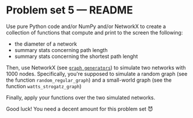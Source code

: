# Problem set 5 — README

Use pure Python code and/or NumPy and/or NetworkX to create a collection of functions that compute and print to the screen the following:

- the diameter of a network
- summary stats concerning path length
- summary stats concerning the shortest path lenght

Then, use NetworkX (see [`graph generators`](https://networkx.org/documentation/stable/reference/generators.html#module-networkx.generators.random_graphs)) to simulate two networks with 1000 nodes. Specifically, you're supposed to simulate a random graph (see the function `random_regular_graph`) and a small-world graph (see the function `watts_strogatz_graph`)

Finally, apply your functions over the two simulated networks.

Good luck! You need a decent amount for this problem set 😈